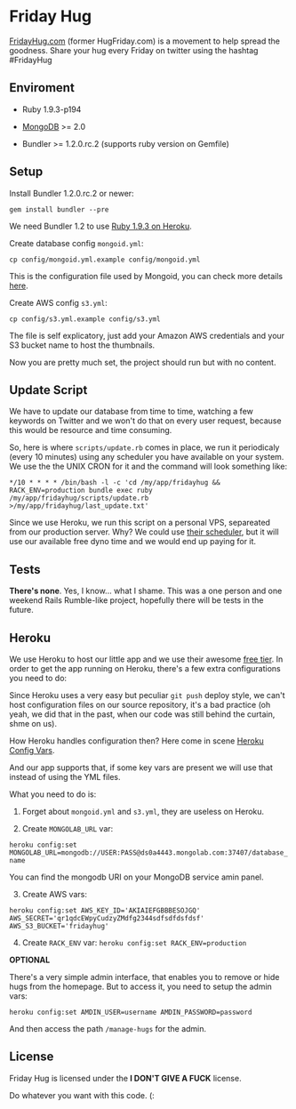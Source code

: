 # Friday Hug

[FridayHug.com](http://fridayhug.com) (former HugFriday.com) is a movement to help spread the goodness. 
Share your hug every Friday on twitter using the hashtag #FridayHug

## Enviroment

* Ruby 1.9.3-p194

* [MongoDB](http://www.mongodb.org/downloads) >= 2.0

* Bundler >= 1.2.0.rc.2 (supports ruby version on Gemfile)
 
## Setup

Install Bundler 1.2.0.rc.2 or newer:

`gem install bundler --pre`

We need Bundler 1.2 to use [Ruby 1.9.3 on Heroku](https://devcenter.heroku.com/articles/ruby-versions).

Create database config `mongoid.yml`:

`cp config/mongoid.yml.example config/mongoid.yml`

This is the configuration file used by Mongoid, you can check more details [here](http://mongoid.org/en/mongoid/docs/installation.html).

Create AWS config `s3.yml`:

`cp config/s3.yml.example config/s3.yml`

The file is self explicatory, just add your Amazon AWS credentials and your S3 bucket name to host the thumbnails.

Now you are pretty much set, the project should run but with no content.

## Update Script

We have to update our database from time to time, watching a few keywords on Twitter and we won't do that on every user request,
because this would be resource and time consuming.

So, here is where `scripts/update.rb` comes in place, we run it periodicaly (every 10 minutes) using any scheduler you have 
available on your system. We use the the UNIX CRON for it and the command will look something like:

`*/10 * * * * /bin/bash -l -c 'cd /my/app/fridayhug && RACK_ENV=production bundle exec ruby /my/app/fridayhug/scripts/update.rb >/my/app/fridayhug/last_update.txt'`

Since we use Heroku, we run this script on a personal VPS, separeated from our production server. Why? We could 
use [their scheduler](https://devcenter.heroku.com/articles/scheduler), but it will use our available free dyno time and
we would end up paying for it.

## Tests

**There's none**. Yes, I know... what I shame. This was a one person and one weekend Rails Rumble-like project, hopefully there will be tests in the future.

## Heroku

We use Heroku to host our little app and we use their awesome [free tier](http://www.heroku.com/pricing#1-0).
In order to get the app running on Heroku, there's a few extra configurations you need to do:

Since Heroku uses a very easy but peculiar `git push` deploy style, we can't host configuration files on our source repository,
it's a bad practice (oh yeah, we did that in the past, when our code was still behind the curtain, shme on us).

How Heroku handles configuration then? Here come in scene [Heroku Config Vars](https://devcenter.heroku.com/articles/config-vars).

And our app supports that, if some key vars are present we will use that instead of using the YML files.

What you need to do is:

1. Forget about `mongoid.yml` and `s3.yml`, they are useless on Heroku.

2. Create `MONGOLAB_URL` var:

  `heroku config:set MONGOLAB_URL=mongodb://USER:PASS@ds0a4443.mongolab.com:37407/database_name`

  You can find the mongodb URI on your MongoDB service amin panel.

3. Create AWS vars:

  `heroku config:set AWS_KEY_ID='AKIAIEFGBBBESOJGQ' AWS_SECRET='qr1qdcEWpyCudzyZMdfg2344sdfsdfdsfdsf' AWS_S3_BUCKET='fridayhug'`

4. Create `RACK_ENV` var:
  `heroku config:set RACK_ENV=production`

**OPTIONAL**

There's a very simple admin interface, that enables you to remove or hide hugs from the homepage. But to access it, you need
to setup the admin vars:

`heroku config:set AMDIN_USER=username AMDIN_PASSWORD=password`

And then access the path `/manage-hugs` for the admin.

## License

Friday Hug is licensed under the **I DON'T GIVE A FUCK** license.

Do whatever you want with this code. (:

